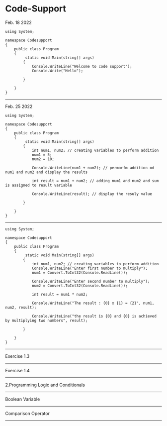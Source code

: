 # Code-Support

Feb. 18 2022

    using System;

    namespace Codesupport
    {
        public class Program
        {
             static void Main(string[] args)
            {
                Console.WriteLine("Welcome to code support");
                Console.Write("Hello");

            }

        }
    }

---------------------------

Feb. 25 2022

    using System;

    namespace Codesupport
    {
        public class Program
        {
             static void Main(string[] args)
            {
                int num1, num2; // creating variables to perform addition
                num1 = 5;
                num2 = 10;

                Console.WriteLine(num1 + num2); // permorfm addition od num1 and num2 and display the results

                int result = num1 + num2; // adding num1 and num2 and sum is assigned to result variable

                Console.WriteLine(result); // display the resuly value

            }

        }
    }

---------------------------

    using System;

    namespace Codesupport
    {
        public class Program
        {
             static void Main(string[] args)
            {
                int num1, num2; // creating variables to perform addition
                Console.WriteLine("Enter first number to multiply");
                num1 = Convert.ToInt32(Console.ReadLine());

                Console.WriteLine("Enter second number to multiply");
                num2 = Convert.ToInt32(Console.ReadLine());

                int result = num1 * num2;

                Console.WriteLine("The result : {0} x {1} = {2}", num1, num2, result);

                Console.WriteLine("the result is {0} and {0} is achieved by multiplying two numbers", result);

            }

        }
    }

---------------------------

Exercise 1.3 



---------------------------

Exercise 1.4 



---------------------------

2.Programming Logic and Conditionals

---------------------------

Boolean Variable



---------------------------

Comparison Operator



---------------------------
























